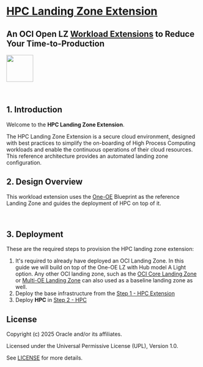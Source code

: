 
# **[HPC Landing Zone Extension](#)**
## **An OCI Open LZ [Workload Extensions](#) to Reduce Your Time-to-Production**
 <img src="../../commons/images/icon_hpc.jpg" height="70">

&nbsp; 

## **1. Introduction**
Welcome to the **HPC Landing Zone Extension**.

The HPC Landing Zone Extension is a secure cloud environment, designed with best practices to simplify the on-boarding of High Process Computing workloads and enable the continuous operations of their cloud resources. This reference architecture provides an automated landing zone configuration.
&nbsp;

## **2. Design Overview**
This workload extension uses the [One-OE](https://github.com/oci-landing-zones/terraform-oci-open-lz/tree/master/blueprints/one-oe) Blueprint as the reference Landing Zone and guides the deployment of HPC on top of it.

&nbsp;

## **3. Deployment**

These are the required steps to provision the HPC landing zone extension:

 1. It's required to already have deployed an OCI Landing Zone. In this guide we will build on top of the One-OE LZ with Hub model A Light option. Any other OCI landing zone, such as the [OCI Core Landing Zone](https://github.com/oci-landing-zones/terraform-oci-core-landingzone) or [Multi-OE Landing Zone](https://github.com/oci-landing-zones/oci-landing-zone-operating-entities/tree/master/blueprints/multi-oe/generic_v1/runtime) can also used as a baseline landing zone as well.
 2. Deploy the base infrastructure from the [Step 1 - HPC Extension](1_hpc_extension/)
 3. Deploy **HPC** in [Step 2 - HPC](2_hpc/)

## License <!-- omit from toc -->

Copyright (c) 2025 Oracle and/or its affiliates.

Licensed under the Universal Permissive License (UPL), Version 1.0.

See [LICENSE](/LICENSE) for more details.